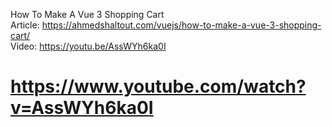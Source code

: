 How To Make A Vue 3 Shopping Cart
<br>Article: https://ahmedshaltout.com/vuejs/how-to-make-a-vue-3-shopping-cart/
<br>Video: https://youtu.be/AssWYh6ka0I
# https://www.youtube.com/watch?v=AssWYh6ka0I


